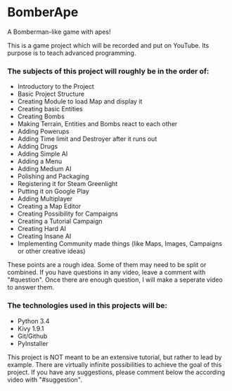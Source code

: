 # BomberApe
A Bomberman-like game with apes!

This is a game project which will be recorded and put on YouTube.
Its purpose is to teach advanced programming.

### The subjects of this project will roughly be in the order of:
- Introductory to the Project
- Basic Project Structure
- Creating Module to load Map and display it
- Creating basic Entities
- Creating Bombs
- Making Terrain, Entities and Bombs react to each other
- Adding Powerups
- Adding Time limit and Destroyer after it runs out
- Adding Drugs
- Adding Simple AI
- Adding a Menu
- Adding Medium AI
- Polishing and Packaging
- Registering it for Steam Greenlight
- Putting it on Google Play
- Adding Multiplayer
- Creating a Map Editor
- Creating Possibility for Campaigns
- Creating a Tutorial Campaign
- Creating Hard AI
- Creating Insane AI
- Implementing Community made things (like Maps, Images, Campaigns or other creative ideas)

These points are a rough idea. Some of them may need to be split or combined.
If you have questions in any video, leave a comment with "#question".
Once there are enough question, I will make a seperate video to answer them.

### The technologies used in this projects will be:
- Python 3.4
- Kivy 1.9.1
- Git/Github
- PyInstaller

This project is NOT meant to be an extensive tutorial, but rather to lead by example.
There are virtually infinite possibilities to achieve the goal of this project.
If you have any suggestions, please comment below the according video with "#suggestion".
